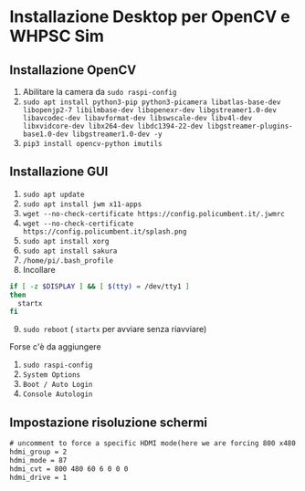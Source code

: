 # Installazione Desktop per OpenCV e WHPSC Sim

## Installazione OpenCV

1. Abilitare la camera da `sudo raspi-config`
2. `sudo apt install python3-pip python3-picamera libatlas-base-dev libopenjp2-7 libilmbase-dev libopenexr-dev libgstreamer1.0-dev libavcodec-dev libavformat-dev libswscale-dev libv4l-dev libxvidcore-dev libx264-dev libdc1394-22-dev libgstreamer-plugins-base1.0-dev libgstreamer1.0-dev -y`
3. `pip3 install opencv-python imutils`

## Installazione GUI

1. `sudo apt update`
2. `sudo apt install jwm x11-apps`
3. `wget --no-check-certificate https://config.policumbent.it/.jwmrc`
4. `wget --no-check-certificate https://config.policumbent.it/splash.png`
5. `sudo apt install xorg`
6. `sudo apt install sakura`
7. `/home/pi/.bash_profile`
8. Incollare

```bash
if [ -z $DISPLAY ] && [ $(tty) = /dev/tty1 ]
then
  startx
fi
```

9. `sudo reboot` ( `startx` per avviare senza riavviare)

Forse c'è da aggiungere

1. `sudo raspi-config`
2. `System Options`
3. `Boot / Auto Login`
4. `Console Autologin`

## Impostazione risoluzione schermi

```txt
# uncomment to force a specific HDMI mode(here we are forcing 800 x480!)
hdmi_group = 2
hdmi_mode = 87
hdmi_cvt = 800 480 60 6 0 0 0
hdmi_drive = 1
```
